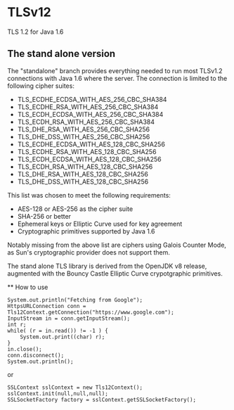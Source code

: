 # TLSv12
TLS 1.2 for Java 1.6

## The stand alone version

The "standalone" branch provides everything needed to run most TLSv1.2 connections with Java 1.6 where the server. The connection is limited to the following cipher suites:

+ TLS_ECDHE_ECDSA_WITH_AES_256_CBC_SHA384
+ TLS_ECDHE_RSA_WITH_AES_256_CBC_SHA384
+ TLS_ECDH_ECDSA_WITH_AES_256_CBC_SHA384
+ TLS_ECDH_RSA_WITH_AES_256_CBC_SHA384
+ TLS_DHE_RSA_WITH_AES_256_CBC_SHA256
+ TLS_DHE_DSS_WITH_AES_256_CBC_SHA256
+ TLS_ECDHE_ECDSA_WITH_AES_128_CBC_SHA256
+ TLS_ECDHE_RSA_WITH_AES_128_CBC_SHA256
+ TLS_ECDH_ECDSA_WITH_AES_128_CBC_SHA256
+ TLS_ECDH_RSA_WITH_AES_128_CBC_SHA256
+ TLS_DHE_RSA_WITH_AES_128_CBC_SHA256
+ TLS_DHE_DSS_WITH_AES_128_CBC_SHA256

This list was chosen to meet the following requirements:

+ AES-128 or AES-256 as the cipher suite
+ SHA-256 or better
+ Ephemeral keys or Elliptic Curve used for key agreement
+ Cryptographic primitives supported by Java 1.6

Notably missing from the above list are ciphers using Galois Counter Mode, as Sun's cryptographic provider does not support them.

The stand alone TLS library is derived from the OpenJDK v8 release, augmented with the Bouncy Castle Elliptic Curve crypotgraphic primitives.


** How to use

    System.out.println("Fetching from Google");
    HttpsURLConnection conn = Tls12Context.getConnection("https://www.google.com");
    InputStream in = conn.getInputStream();
    int r;
    while( (r = in.read()) != -1 ) {
        System.out.print((char) r);
    }
    in.close();
    conn.disconnect();
    System.out.println();

or

    SSLContext sslContext = new Tls12Context();
    sslContext.init(null,null,null);
    SSLSocketFactory factory = sslContext.getSSLSocketFactory();
    
